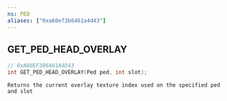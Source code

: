 ```yaml
---
ns: PED
aliases: ["0xa60ef3b6461a4d43"]
---
```

## GET_PED_HEAD_OVERLAY

```c
// 0xA60EF3B6461A4D43
int GET_PED_HEAD_OVERLAY(Ped ped, int slot);
```

```
Returns the current overlay texture index used on the specified ped and slot
```
